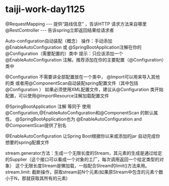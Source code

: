 # taiji-work-day1125

@RequestMapping --- 提供“路线信息” ，告诉HTTP 请求方法来自哪里 
@RestController --- 告诉spring立即返回结果给请求者

	
Auto-configuration自动装配（概念）
  操作：手动添加@EnableAutoConfiguration 或 @SpringBootApplication注解在你的@Configuration（需要配置的）类中
  提示：只应该添加一个 @EnableAutoConfiguration 注解。推荐添加在你的主要配置（@Configuration）类中
 
@Configuration 不需要讲全部配置放在一个类中， @Import可以用来导入其他的类
或者用@ComponentScan自动装配spring配置文件（其中包括@Configuration ）
如果必须使用XML配置文件，建议从@Configuration 类开始配置，可以使用@ImportResource注解加载配置文件
 
@SpringBootApplication 注解 等同于 使用@Configuration,@EnableAutoConfiguration和@ComponentScan 的默认属性。
	@SpringBootApplication也为 @EnableAutoConfiguration and @ComponentScan提供了别名
 
@EnableAutoConfiguration
	让Spring Boot根据你以来或添加的jar 自动完成你想要的spring配置文件
	
		
stream.generator方法：生成一个无限长度的Stream，其元素的生成是通过给定的Supplier（这个接口可以看成一个对象的工厂，每次调用返回一个给定类型的对象）
	这个无限长度Stream是懒加载，一般配合Stream的limit()方法来用。
	stream.limit: 截断操作，获取stream前N个元素(如果原Stream中包含的元素个数小于N，那就获取其所有的元素)

